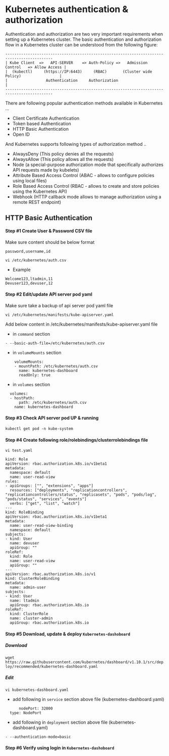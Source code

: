 # Kubernetes authentication & authorization

Authentication and authorization are two very important requirements when setting up a Kubernetes cluster. The basic authentication and authorization flow in a Kubernetes cluster can be understood from the following figure:

```
-------------------------------------------------------------------------------------------
| Kube Client  =>   API-SERVER    => Auth-Policy =>   Admission Control   => Allow Access |
|  (kubectl)     (https://IP:6443)     (RBAC)       (Cluster wide Policy)                 |
|                 Authentication     Authorization                                        |
-------------------------------------------------------------------------------------------
```

There are following popular authentication methods available in Kubernetes ...

- Client Certificate Authentication
- Token based Authentication
- HTTP Basic Authentication
- Open ID

And Kubernetes supports following types of authorization method ..

- AlwaysDeny (This policy denies all the requests)
- AlwaysAllow (This policy allows all the requests)
- Node (a special-purpose authorization mode that specifically authorizes API requests made by kubelets)
- Attribute Based Access Control (ABAC - allows to configure policies using local files)
- Role Based Access Control (RBAC - allows to create and store policies using the Kubernetes API)
- Webhook (HTTP callback mode allows to manage authorization using a remote REST endpoint)

## HTTP Basic Authentication

#### Step #1 Create User & Password CSV file
Make sure content should be below format

```password,username,id```

```vi /etc/kubernetes/auth.csv```

- Example 

```
Welcome123,ltadmin,11
Devuser123,devuser,12
```
#### Step #2 Edit/update API server pod yaml
Make sure take a backup of api server pod yaml file

```vi /etc/kubernetes/manifests/kube-apiserver.yaml```

Add below content in /etc/kubernetes/manifests/kube-apiserver.yaml file

- in ```command``` section

```- --basic-auth-file=/etc/kubernetes/auth.csv```

- in ```volumeMounts``` section

```
    volumeMounts:
    - mountPath: /etc/kubernetes/auth.csv
      name: kubernetes-dashboard
      readOnly: true
```

- in ```volumes``` section

```
  volumes:
  - hostPath:
      path: /etc/kubernetes/auth.csv
    name: kubernetes-dashboard
```

#### Step #3 Check API server pod UP & running

```kubectl get pod -n kube-system```

#### Step #4 Create following role/rolebindings/clusterrolebindings file

```vi test.yaml```

```
kind: Role
apiVersion: rbac.authorization.k8s.io/v1beta1
metadata:
  namespace: default
  name: user-read-view
rules:
- apiGroups: ["", "extensions", "apps"]
  resources: ["deployments", "replicationcontrollers", "replicationcontrollers/status", "replicasets", "pods", "pods/log", "pods/status", "services", "events"]
  verbs: ["get", "list", "watch"]
---
kind: RoleBinding
apiVersion: rbac.authorization.k8s.io/v1beta1
metadata:
  name: user-read-view-binding
  namespace: default
subjects:
- kind: User
  name: devuser
  apiGroup: ""
roleRef:
  kind: Role
  name: user-read-view
  apiGroup: ""
---
apiVersion: rbac.authorization.k8s.io/v1
kind: ClusterRoleBinding
metadata:
  name: admin-user
subjects:
- kind: User
  name: ltadmin
  apiGroup: rbac.authorization.k8s.io
roleRef:
  kind: ClusterRole
  name: cluster-admin 
  apiGroup: rbac.authorization.k8s.io
```

#### Step #5 Download, update & deploy ```Kubernetes-dashoboard```

##### Download 

```wget https://raw.githubusercontent.com/kubernetes/dashboard/v1.10.1/src/deploy/recommended/kubernetes-dashboard.yaml```

##### Edit

```vi kubernetes-dashboard.yaml```

- add following in ```service``` section above file (kubernetes-dashboard.yaml)

```
      nodePort: 32000
  type: NodePort
```  

- add following in ```deployment``` section above file (kubernetes-dashboard.yaml)

```
- --authentication-mode=basic
```

#### Step #6 Verify using login in  ```Kubernetes-dashoboard```

